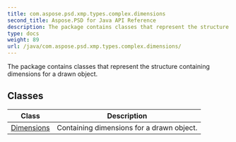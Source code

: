 ```yaml
---
title: com.aspose.psd.xmp.types.complex.dimensions
second_title: Aspose.PSD for Java API Reference
description: The package contains classes that represent the structure containing dimensions for a drawn object.
type: docs
weight: 89
url: /java/com.aspose.psd.xmp.types.complex.dimensions/
---
```



The package contains classes that represent the structure containing dimensions for a drawn object.


## Classes

| Class | Description |
| --- | --- |
| [Dimensions](../com.aspose.psd.xmp.types.complex.dimensions/dimensions) | Containing dimensions for a drawn object. |
